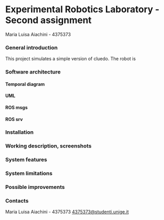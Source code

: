 # Experimental Robotics Laboratory - Second assignment
Maria Luisa Aiachini - 4375373
### General introduction
This project simulates a simple version of cluedo. The robot is 
### Software architecture
#### Temporal diagram
#### UML
#### ROS msgs
#### ROS srv

### Installation

### Working description, screenshots 

### System features

### System limitations

### Possible improvements

### Contacts
Maria Luisa Aiachini - 4375373
4375373@studenti.unige.it
